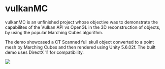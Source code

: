# vulkanMC
vulkanMC is an unfinished project whose objective was to demonstrate the capabilites of the Vulkan API vs OpenGL in the 3D reconstruction of objects, by using the popular Marching Cubes algorithm.

The demo showcased a CT Scanned full skull object converted to a point mesh by Marching Cubes and then rendered using Unity 5.6.02f.
The built demo uses DirectX 11 for compatibility.

![](ezgif.com-gif-maker.gif)
